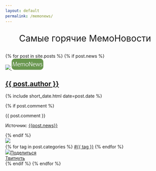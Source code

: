 ```yaml
---
layout: default
permalink: /memonews/
---
```

<p style="text-align: center; font-size: 2em; margin-bottom: 30px;">Самые горячие МемоНовости</p>
<div class="posts">
{% for post in site.posts %}
{% if post.news %}
    <article class="post">
        <div class="author-line">
            <a href="/{{ post.author }}">
                <img src="/images/author-{{ post.author }}.png" class="author-img"> <img src="/images/news-label.png">
                <div class="author-name">
                    <h1>{{ post.author }}</h1>
                </div>
            </a>
            <div class="datetime">
                <p>{% include short_date.html date=post.date %}</p>
            </div>
        </div>
        {% if post.comment %}
        <div class="author-comment">
            <p>{{ post.comment }}</p>
            <p class="istochnik">Источник: <a href="{{post.news}}" target="_blank">{{post.news}}</a></p>
        </div>
        {% endif %}
        <div class="mem">
            <a rel="simplebox" href="{{ post.url }}">
            <img src="{{ post.image }}"></a>
        </div>
        <div class="tags">
            {% for tag in post.categories %}
            <a href="/{{ tag }}">#{{ tag }}</a>
            {% endfor %}
        </div>
        <div class="vk-share-button"><a href='http://vk.com/share.php?url=https://memoshub.github.io{{ post.url | uri: absolute }}&image={{post.image}}' target='_blank' onclick="window.open('http://vk.com/share.php?url=https://memoshub.github.io{{ post.url | uri: absolute }}&image={{post.image}}', this.title, 'toolbar=0, status=0, width=548, height=325'); return false"><img src="/images/vk1.png"><span>Поделиться</span></a></div>
        <a href="http://twitter.com/share?text=&url=https://memoshub.github.io{{post.url}}" title="Поделиться ссылкой в Твиттере" onclick="window.open(this.href, this.title, 'toolbar=0, status=0, width=548, height=325'); return false" target="_parent" class="twitter-share-button" data-size="large">Твитнуть</a>
    </article>
{% endif %}
{% endfor %}
    <script>!function(d,s,id){var js,fjs=d.getElementsByTagName(s)[0],p=/^http:/.test(d.location)?'http':'https';if(!d.getElementById(id)){js=d.createElement(s);js.id=id;js.src=p+'://platform.twitter.com/widgets.js';fjs.parentNode.insertBefore(js,fjs);}}(document, 'script', 'twitter-wjs');</script>
</div>
